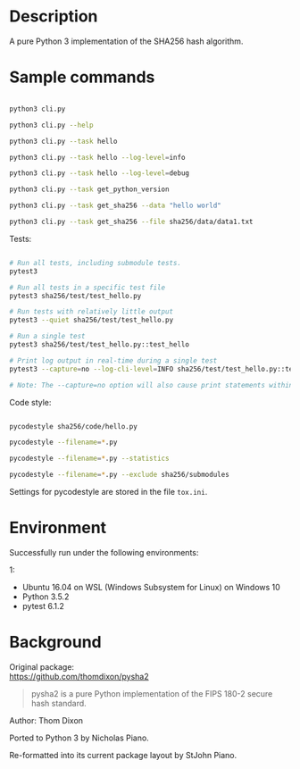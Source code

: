 # Description

A pure Python 3 implementation of the SHA256 hash algorithm.






# Sample commands


```bash

python3 cli.py

python3 cli.py --help

python3 cli.py --task hello

python3 cli.py --task hello --log-level=info

python3 cli.py --task hello --log-level=debug

python3 cli.py --task get_python_version

python3 cli.py --task get_sha256 --data "hello world"

python3 cli.py --task get_sha256 --file sha256/data/data1.txt

```


Tests:

```bash

# Run all tests, including submodule tests.
pytest3

# Run all tests in a specific test file
pytest3 sha256/test/test_hello.py

# Run tests with relatively little output
pytest3 --quiet sha256/test/test_hello.py

# Run a single test
pytest3 sha256/test/test_hello.py::test_hello

# Print log output in real-time during a single test
pytest3 --capture=no --log-cli-level=INFO sha256/test/test_hello.py::test_hello

# Note: The --capture=no option will also cause print statements within the test code to produce output.

```



Code style:


```bash

pycodestyle sha256/code/hello.py

pycodestyle --filename=*.py

pycodestyle --filename=*.py --statistics

pycodestyle --filename=*.py --exclude sha256/submodules

```

Settings for pycodestyle are stored in the file `tox.ini`.




# Environment

Successfully run under the following environments:

1:  
- Ubuntu 16.04 on WSL (Windows Subsystem for Linux) on Windows 10  
- Python 3.5.2  
- pytest 6.1.2  




# Background

Original package:  
https://github.com/thomdixon/pysha2

> pysha2 is a pure Python implementation of the FIPS 180-2 secure hash standard.

Author: Thom Dixon

Ported to Python 3 by Nicholas Piano.

Re-formatted into its current package layout by StJohn Piano.











